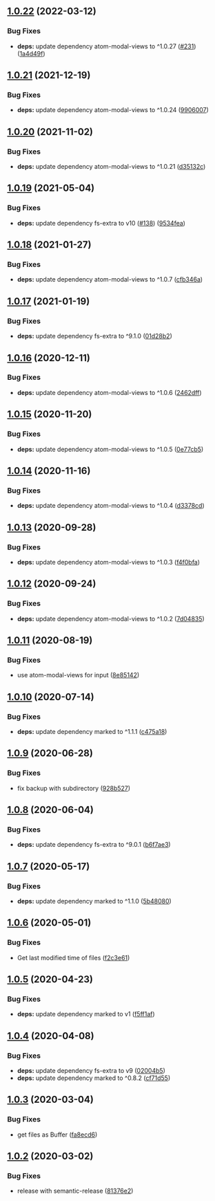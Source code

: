 ## [1.0.22](https://github.com/UziTech/sync-settings-folder-location/compare/v1.0.21...v1.0.22) (2022-03-12)


### Bug Fixes

* **deps:** update dependency atom-modal-views to ^1.0.27 ([#231](https://github.com/UziTech/sync-settings-folder-location/issues/231)) ([1a4d49f](https://github.com/UziTech/sync-settings-folder-location/commit/1a4d49f01dedaca34a3020943673d96f2ff55bea))

## [1.0.21](https://github.com/UziTech/sync-settings-folder-location/compare/v1.0.20...v1.0.21) (2021-12-19)


### Bug Fixes

* **deps:** update dependency atom-modal-views to ^1.0.24 ([9906007](https://github.com/UziTech/sync-settings-folder-location/commit/99060077b3c675e4502f690eea208743432ddaf5))

## [1.0.20](https://github.com/UziTech/sync-settings-folder-location/compare/v1.0.19...v1.0.20) (2021-11-02)


### Bug Fixes

* **deps:** update dependency atom-modal-views to ^1.0.21 ([d35132c](https://github.com/UziTech/sync-settings-folder-location/commit/d35132c4b1da9facc05c1f2b2ca77bd76705d628))

## [1.0.19](https://github.com/UziTech/sync-settings-folder-location/compare/v1.0.18...v1.0.19) (2021-05-04)


### Bug Fixes

* **deps:** update dependency fs-extra to v10 ([#138](https://github.com/UziTech/sync-settings-folder-location/issues/138)) ([9534fea](https://github.com/UziTech/sync-settings-folder-location/commit/9534fea0c9547d0ff866e6a4b12b612bc02e7e68))

## [1.0.18](https://github.com/UziTech/sync-settings-folder-location/compare/v1.0.17...v1.0.18) (2021-01-27)


### Bug Fixes

* **deps:** update dependency atom-modal-views to ^1.0.7 ([cfb346a](https://github.com/UziTech/sync-settings-folder-location/commit/cfb346aa356dec73f7992e4ced5007711a63d78d))

## [1.0.17](https://github.com/UziTech/sync-settings-folder-location/compare/v1.0.16...v1.0.17) (2021-01-19)


### Bug Fixes

* **deps:** update dependency fs-extra to ^9.1.0 ([01d28b2](https://github.com/UziTech/sync-settings-folder-location/commit/01d28b252d6713b9d3df809fec372ade90b965b6))

## [1.0.16](https://github.com/UziTech/sync-settings-folder-location/compare/v1.0.15...v1.0.16) (2020-12-11)


### Bug Fixes

* **deps:** update dependency atom-modal-views to ^1.0.6 ([2462dff](https://github.com/UziTech/sync-settings-folder-location/commit/2462dff7539fdf2b2638e878b777c443c9673b41))

## [1.0.15](https://github.com/UziTech/sync-settings-folder-location/compare/v1.0.14...v1.0.15) (2020-11-20)


### Bug Fixes

* **deps:** update dependency atom-modal-views to ^1.0.5 ([0e77cb5](https://github.com/UziTech/sync-settings-folder-location/commit/0e77cb598f77db1057cb5510035552e307579538))

## [1.0.14](https://github.com/UziTech/sync-settings-folder-location/compare/v1.0.13...v1.0.14) (2020-11-16)


### Bug Fixes

* **deps:** update dependency atom-modal-views to ^1.0.4 ([d3378cd](https://github.com/UziTech/sync-settings-folder-location/commit/d3378cd67a4e41f8a4d79438c4c9610575e0a546))

## [1.0.13](https://github.com/UziTech/sync-settings-folder-location/compare/v1.0.12...v1.0.13) (2020-09-28)


### Bug Fixes

* **deps:** update dependency atom-modal-views to ^1.0.3 ([f4f0bfa](https://github.com/UziTech/sync-settings-folder-location/commit/f4f0bfafd59ca7510bfc6deb78b5ad0869a52a6a))

## [1.0.12](https://github.com/UziTech/sync-settings-folder-location/compare/v1.0.11...v1.0.12) (2020-09-24)


### Bug Fixes

* **deps:** update dependency atom-modal-views to ^1.0.2 ([7d04835](https://github.com/UziTech/sync-settings-folder-location/commit/7d04835da7d38d2099a6d978cfb4b3c5f7feee65))

## [1.0.11](https://github.com/UziTech/sync-settings-folder-location/compare/v1.0.10...v1.0.11) (2020-08-19)


### Bug Fixes

* use atom-modal-views for input ([8e85142](https://github.com/UziTech/sync-settings-folder-location/commit/8e851422360be05df237c1cd21da43091b48f4dc))

## [1.0.10](https://github.com/UziTech/sync-settings-folder-location/compare/v1.0.9...v1.0.10) (2020-07-14)


### Bug Fixes

* **deps:** update dependency marked to ^1.1.1 ([c475a18](https://github.com/UziTech/sync-settings-folder-location/commit/c475a18e1e2599f6a6faa23ae216c4f7e46adaf2))

## [1.0.9](https://github.com/UziTech/sync-settings-folder-location/compare/v1.0.8...v1.0.9) (2020-06-28)


### Bug Fixes

* fix backup with subdirectory ([928b527](https://github.com/UziTech/sync-settings-folder-location/commit/928b52726003e321eb5c0609ce906384350e7058))

## [1.0.8](https://github.com/UziTech/sync-settings-folder-location/compare/v1.0.7...v1.0.8) (2020-06-04)


### Bug Fixes

* **deps:** update dependency fs-extra to ^9.0.1 ([b6f7ae3](https://github.com/UziTech/sync-settings-folder-location/commit/b6f7ae3b6acaf992c83ce28c4fce9b1fab75353c))

## [1.0.7](https://github.com/UziTech/sync-settings-folder-location/compare/v1.0.6...v1.0.7) (2020-05-17)


### Bug Fixes

* **deps:** update dependency marked to ^1.1.0 ([5b48080](https://github.com/UziTech/sync-settings-folder-location/commit/5b48080c89fa7b7ed0430ea2f7605b73e16fff19))

## [1.0.6](https://github.com/UziTech/sync-settings-folder-location/compare/v1.0.5...v1.0.6) (2020-05-01)


### Bug Fixes

* Get last modified time of files ([f2c3e61](https://github.com/UziTech/sync-settings-folder-location/commit/f2c3e614c7b2c19f9f0cdb36d5c4b003c898d0ed))

## [1.0.5](https://github.com/UziTech/sync-settings-folder-location/compare/v1.0.4...v1.0.5) (2020-04-23)


### Bug Fixes

* **deps:** update dependency marked to v1 ([f5ff1af](https://github.com/UziTech/sync-settings-folder-location/commit/f5ff1af9f836b22ffa27484d00307c69b0be1393))

## [1.0.4](https://github.com/UziTech/sync-settings-folder-location/compare/v1.0.3...v1.0.4) (2020-04-08)


### Bug Fixes

* **deps:** update dependency fs-extra to v9 ([02004b5](https://github.com/UziTech/sync-settings-folder-location/commit/02004b57205129f2d83152c2cd6a062d77192487))
* **deps:** update dependency marked to ^0.8.2 ([cf71d55](https://github.com/UziTech/sync-settings-folder-location/commit/cf71d550eabbde8a4dea5404449990c248104e0f))

## [1.0.3](https://github.com/UziTech/sync-settings-folder-location/compare/v1.0.2...v1.0.3) (2020-03-04)


### Bug Fixes

* get files as Buffer ([fa8ecd6](https://github.com/UziTech/sync-settings-folder-location/commit/fa8ecd6e4ec1980c420b15b1a8c42ee3effcad66))

## [1.0.2](https://github.com/UziTech/sync-settings-folder-location/compare/v1.0.1...v1.0.2) (2020-03-02)


### Bug Fixes

* release with semantic-release ([81376e2](https://github.com/UziTech/sync-settings-folder-location/commit/81376e240c82489b6269ea51ce1f491aa53fb536))
